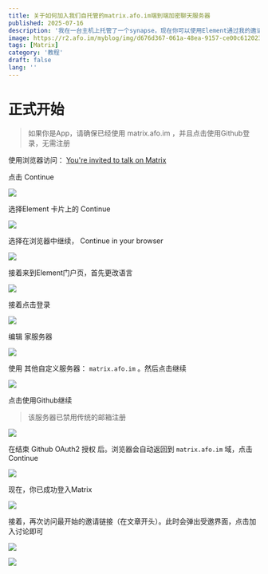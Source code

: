 ```yaml
---
title: 关于如何加入我们自托管的matrix.afo.im端到端加密聊天服务器
published: 2025-07-16
description: '我在一台主机上托管了一个synapse，现在你可以使用Element通过我的邀请链接加入这个端到端加密聊天服务器'
image: https://r2.afo.im/myblog/img/d676d367-061a-48ea-9157-ce00c6120232.webp
tags: [Matrix]
category: '教程'
draft: false 
lang: ''
---
```


# 正式开始

> 如果你是App，请确保已经使用 matrix.afo.im ，并且点击使用Github登录，无需注册

使用浏览器访问： [You&apos;re invited to talk on Matrix](https://matrix.to/#/#acofork-tech:matrix.afo.im)

点击 Continue

![](https://r2.afo.im/myblog/img/bfcae8a0-33a3-462c-a559-d1f2b385a00d.webp)

选择Element 卡片上的 Continue

![](https://r2.afo.im/myblog/img/788712ac-4b6f-420b-a644-c40f5bd25ddd.webp)

选择在浏览器中继续， Continue in your browser

![](https://r2.afo.im/myblog/img/269d4982-a672-4fe4-9537-bf1e494b17cc.webp)

接着来到Element门户页，首先更改语言

![](https://r2.afo.im/myblog/img/5fadcfe7-772b-496d-a001-a4bdb48294d8.webp)

接着点击登录

![](https://r2.afo.im/myblog/img/dd10cabf-3455-4aa0-95c6-bb23f9764783.webp)

编辑 家服务器

![](https://r2.afo.im/myblog/img/55aada68-f144-461c-8857-d4114ee2e8de.webp)

使用 其他自定义服务器： `matrix.afo.im` 。然后点击继续

![](https://r2.afo.im/myblog/img/afff9570-0bc0-4b95-af1a-13bb6ca02b13.webp)

点击使用Github继续

> 该服务器已禁用传统的邮箱注册

![](https://r2.afo.im/myblog/img/bc1cddcd-399c-4c4d-a319-38dadc85bb33.webp)

在结束 Github OAuth2 授权 后。浏览器会自动返回到 `matrix.afo.im` 域，点击 Continue

![](https://r2.afo.im/myblog/img/b0d2fa63-37a9-487e-91e3-b98d6af92307.webp)

现在，你已成功登入Matrix

![](https://r2.afo.im/myblog/img/b8c23540-85af-40f6-b7c5-031543498111.webp)

接着，再次访问最开始的邀请链接（在文章开头）。此时会弹出受邀界面，点击加入讨论即可

![](https://r2.afo.im/myblog/img/ca8af0a4-f0fd-43a6-ae8b-5eb50bf61bae.webp)

![](https://r2.afo.im/myblog/img/e1349ad5-a482-43b2-add5-f57cd341e90e.webp)
